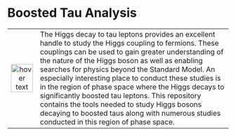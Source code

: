 # Boosted Tau Analysis

| | |
| --- | --- |
| <p align="center"><img src="https://amva4newphysics.files.wordpress.com/2017/07/tausignature_trans.png" width="100%" title="hover text"></p> | The Higgs decay to tau leptons provides an excellent handle to study the Higgs coupling to fermions. These couplings can be used to gain greater understanding of the nature of the Higgs boson as well as enabling searches for physics beyond the Standard Model. An especially interesting place to conduct these studies is in the region of phase space where the Higgs decays to significantly boosted tau leptons. This repository contains the tools needed to study Higgs bosons decaying to boosted taus along with numerous studies conducted in this region of phase space. |



